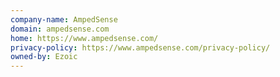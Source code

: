 ```yaml
---
company-name: AmpedSense
domain: ampedsense.com
home: https://www.ampedsense.com/
privacy-policy: https://www.ampedsense.com/privacy-policy/
owned-by: Ezoic
---
```




